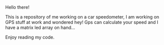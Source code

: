Hello there!

This is a repository of me working on a car speedometer, I am working on GPS stuff at work and wondered hey! Gps can calculate your speed and I have a matrix led array on hand...

Enjoy reading my code.
